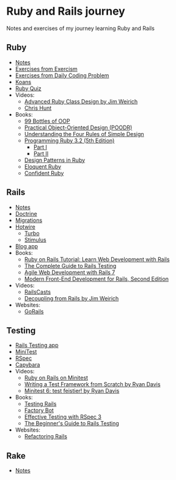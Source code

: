 # Ruby and Rails journey

Notes and exercises of my journey learning Ruby and Rails

## Ruby

- [Notes](ruby/NOTES.md)
- [Exercises from Exercism](https://www.exercism.org/tracks/ruby)
- [Exercises from Daily Coding Problem](https://www.dailycodingproblem.com/)
- [Koans](https://www.rubykoans.com/)
- [Ruby Quiz](http://rubyquiz.com/)
- Videos:
  - [Advanced Ruby Class Design by Jim Weirich](https://www.youtube.com/watch?v=vwBpTgdZBDk)
  - [Chris Hunt](https://www.youtube.com/watch?v=7VdG0A40sc8&list=PLyILq4GtV9c_TmBRO9Oiyak7DXhbOP-W0&ab_channel=ChrisHunt)
- Books:
  - [99 Bottles of OOP](ruby/books/99_bottles_ruby_milk/notes.md)
  - [Practical Object-Oriented Design (POODR)](ruby/books/poodr.md)
  - [Understanding the Four Rules of Simple Design](ruby/books/4-design-rules/notes.md)
  - [Programming Ruby 3.2 (5th Edition)](https://pragprog.com/titles/ruby5/programming-ruby-3-2-5th-edition)
    - [Part I](ruby/books/facets_of_ruby.md)
    - [Part II](ruby/books/ruby_in_its_setting.md)
  - [Design Patterns in Ruby](https://www.amazon.com/gp/product/0321490452)
  - [Eloquent Ruby](https://www.amazon.com/gp/product/0321584104)
  - [Confident Ruby](https://pragprog.com/titles/agcr/confident-ruby/)

## Rails

- [Notes](rails/NOTES.md)
- [Doctrine](rails/doctrine.md)
- [Migrations](rails/migrations.md)
- [Hotwire](https://hotwired.dev)
  - [Turbo](rails/turbo.md)
  - [Stimulus](rails/stimulus.md)
- [Blog app](https://d1snj8sshb5u7m.cloudfront.net/Rails7.mp4)
- Books:
  - [Ruby on Rails Tutorial: Learn Web Development with Rails](https://www.amazon.es/dp/0136702651)
  - [The Complete Guide to Rails Testing](https://www.codewithjason.com/complete-guide-to-rails-testing/)
  - [Agile Web Development with Rails 7](https://pragprog.com/titles/rails7/agile-web-development-with-rails-7/)
  - [Modern Front-End Development for Rails, Second Edition](https://pragprog.com/titles/nrclient2/modern-front-end-development-for-rails-second-edition/)
- Videos:
  - [RailsCasts](http://railscasts.com/)
  - [Decoupling from Rails by Jim Weirich](https://www.youtube.com/watch?v=YmVvB_zzRj8)
- Websites:
  - [GoRails](https://gorails.com/)

## Testing

 - [Rails Testing app](rails/reddat)
 - [MiniTest](testing/minitest.md)
 - [RSpec](testing/rspec.md)
 - [Capybara](testing/capybara.md)
 - Videos:
   - [Ruby on Rails on Minitest](https://www.youtube.com/watch?v=MA4jJNUG_dI)
   - [Writing a Test Framework from Scratch by Ryan Davis](https://www.youtube.com/watch?v=VPr5pmlAq20)
   - [Minitest 6: test feistier! by Ryan Davis](https://www.youtube.com/watch?v=l-ZNxvFo4lw)
 - Books:
   - [Testing Rails](https://books.thoughtbot.com/assets/testing-rails.pdf)
   - [Factory Bot](testing/factory_bot.md)
   - [Effective Testing with RSpec 3](https://pragprog.com/titles/rspec3/effective-testing-with-rspec-3/)
   - [The Beginner's Guide to Rails Testing](https://www.codewithjason.com/rails-testing-guide)
 - Websites:
   - [Refactoring Rails](https://www.refactoringrails.io/)

## Rake
  - [Notes](rake/notes.md)
